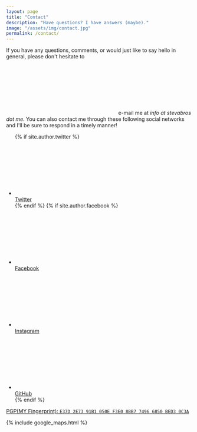 ```yaml
---
layout: page
title: "Contact"
description: "Have questions? I have answers (maybe)."
image: "/assets/img/contact.jpg"
permalink: /contact/
---
```


If you have any questions, comments, or would just like to say hello in general, please don't hesitate to <span class="svg-icon icon-envelope-o svg-baseline" aria-hidden="true"><svg><use xlink:href="/assets/icons/icons.min.svg#icon-envelope-o"></use></svg></span> e-mail me at *info at stevabros dot me*. You can also contact me through these following social networks and I'll be sure to respond in a timely manner!

<ul class="social-links">
  {% if site.author.twitter %}
  <li>
    <a rel="me" href="//twitter.com/{{ site.author.twitter }}">
      <span class="svg-icon svg-baseline" aria-hidden="true">
        <svg><use xlink:href="/assets/icons/icons.min.svg#icon-twitter"></use></svg>
      </span><br><span class="label">Twitter</span>
    </a>
  </li>
  {% endif %}
  {% if site.author.facebook %}
  <li>
    <a rel="me" href="//facebook.com/{{ site.author.facebook }}">
      <span class="svg-icon svg-baseline" aria-hidden="true">
        <svg><use xlink:href="/assets/icons/icons.min.svg#icon-facebook"></use></svg>
      </span><br><span class="label">Facebook</span>
    </a>
  </li>
  <li>
     <a rel="me" href="//instagram.com/stevebaros">
      <span class="svg-icon svg-baseline" aria-hidden="true">
        <svg><use xlink:href="/assets/icons/icons.min.svg#icon-instagram"></use></svg>
      </span><br><span class="label">Instagram</span>
    </a>
  </li>
  <li>
    <a rel="me" href="//github.com/stevebaros">
      <span class="svg-icon svg-baseline" aria-hidden="true">
        <svg><use xlink:href="/assets/icons/icons.min.svg#icon-github"></use></svg>
      </span><br><span class="label">GitHub</span>
    </a>
  </li>
  {% endif %}
</ul>

<p class="pgp-key">
  <a href="//keybase.io/stevebaros/key.asc">
    PGP(MY Fingerprint): <code>E37D 2E73 91B1 050E F3E0 8BB7 7496 6850 BED3 0C3A</code>
  </a>
</p>

{% include google_maps.html %}
